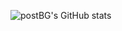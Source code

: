 ![postBG's GitHub stats](https://github-readme-stats.vercel.app/api?username=postBG&theme=transparent&show_icons=true)
